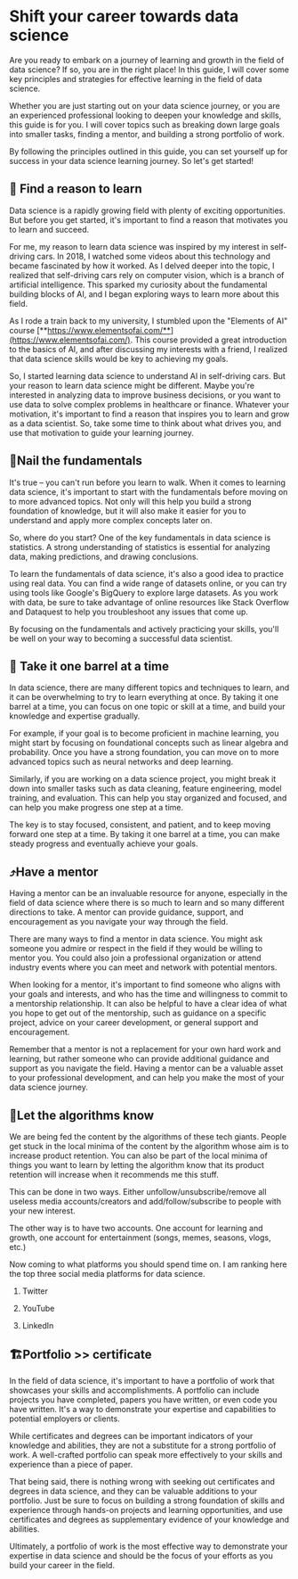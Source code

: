 # Shift your career towards data science

Are you ready to embark on a journey of learning and growth in the field of data science? If so, you are in the right place! In this guide, I will cover some key principles and strategies for effective learning in the field of data science.

Whether you are just starting out on your data science journey, or you are an experienced professional looking to deepen your knowledge and skills, this guide is for you. I will cover topics such as breaking down large goals into smaller tasks, finding a mentor, and building a strong portfolio of work.

By following the principles outlined in this guide, you can set yourself up for success in your data science learning journey. So let's get started!

## 🧠 Find a reason to learn

Data science is a rapidly growing field with plenty of exciting opportunities. But before you get started, it's important to find a reason that motivates you to learn and succeed.

For me, my reason to learn data science was inspired by my interest in self-driving cars. In 2018, I watched some videos about this technology and became fascinated by how it worked. As I delved deeper into the topic, I realized that self-driving cars rely on computer vision, which is a branch of artificial intelligence. This sparked my curiosity about the fundamental building blocks of AI, and I began exploring ways to learn more about this field.

As I rode a train back to my university, I stumbled upon the "Elements of AI" course [**https://www.elementsofai.com/**](https://www.elementsofai.com/). This course provided a great introduction to the basics of AI, and after discussing my interests with a friend, I realized that data science skills would be key to achieving my goals.

So, I started learning data science to understand AI in self-driving cars. But your reason to learn data science might be different. Maybe you're interested in analyzing data to improve business decisions, or you want to use data to solve complex problems in healthcare or finance. Whatever your motivation, it's important to find a reason that inspires you to learn and grow as a data scientist. So, take some time to think about what drives you, and use that motivation to guide your learning journey.

## 🔰Nail the fundamentals

It's true – you can't run before you learn to walk. When it comes to learning data science, it's important to start with the fundamentals before moving on to more advanced topics. Not only will this help you build a strong foundation of knowledge, but it will also make it easier for you to understand and apply more complex concepts later on.

So, where do you start? One of the key fundamentals in data science is statistics. A strong understanding of statistics is essential for analyzing data, making predictions, and drawing conclusions.

To learn the fundamentals of data science, it's also a good idea to practice using real data. You can find a wide range of datasets online, or you can try using tools like Google's BigQuery to explore large datasets. As you work with data, be sure to take advantage of online resources like Stack Overflow and Dataquest to help you troubleshoot any issues that come up.

By focusing on the fundamentals and actively practicing your skills, you'll be well on your way to becoming a successful data scientist.

## **🚀 Take it o**ne b**arrel at a time**

In data science, there are many different topics and techniques to learn, and it can be overwhelming to try to learn everything at once. By taking it one barrel at a time, you can focus on one topic or skill at a time, and build your knowledge and expertise gradually.

For example, if your goal is to become proficient in machine learning, you might start by focusing on foundational concepts such as linear algebra and probability. Once you have a strong foundation, you can move on to more advanced topics such as neural networks and deep learning.

Similarly, if you are working on a data science project, you might break it down into smaller tasks such as data cleaning, feature engineering, model training, and evaluation. This can help you stay organized and focused, and can help you make progress one step at a time.

The key is to stay focused, consistent, and patient, and to keep moving forward one step at a time. By taking it one barrel at a time, you can make steady progress and eventually achieve your goals.

## ⤴️Have a mentor

Having a mentor can be an invaluable resource for anyone, especially in the field of data science where there is so much to learn and so many different directions to take. A mentor can provide guidance, support, and encouragement as you navigate your way through the field.

There are many ways to find a mentor in data science. You might ask someone you admire or respect in the field if they would be willing to mentor you. You could also join a professional organization or attend industry events where you can meet and network with potential mentors.

When looking for a mentor, it's important to find someone who aligns with your goals and interests, and who has the time and willingness to commit to a mentorship relationship. It can also be helpful to have a clear idea of what you hope to get out of the mentorship, such as guidance on a specific project, advice on your career development, or general support and encouragement.

Remember that a mentor is not a replacement for your own hard work and learning, but rather someone who can provide additional guidance and support as you navigate the field. Having a mentor can be a valuable asset to your professional development, and can help you make the most of your data science journey.

## 🦾Let the algorithms know

We are being fed the content by the algorithms of these tech giants. People get stuck in the local minima of the content by the algorithm whose aim is to increase product retention. You can also be part of the local minima of things you want to learn by letting the algorithm know that its product retention will increase when it recommends me this stuff.

This can be done in two ways. Either unfollow/unsubscribe/remove all useless media accounts/creators and add/follow/subscribe to people with your new interest.

The other way is to have two accounts. One account for learning and growth, one account for entertainment (songs, memes, seasons, vlogs, etc.)

Now coming to what platforms you should spend time on. I am ranking here the top three social media platforms for data science.

1. Twitter
    
2. YouTube
    
3. LinkedIn
    

## 🏗️Portfolio &gt;&gt; certificate

In the field of data science, it's important to have a portfolio of work that showcases your skills and accomplishments. A portfolio can include projects you have completed, papers you have written, or even code you have written. It's a way to demonstrate your expertise and capabilities to potential employers or clients.

While certificates and degrees can be important indicators of your knowledge and abilities, they are not a substitute for a strong portfolio of work. A well-crafted portfolio can speak more effectively to your skills and experience than a piece of paper.

That being said, there is nothing wrong with seeking out certificates and degrees in data science, and they can be valuable additions to your portfolio. Just be sure to focus on building a strong foundation of skills and experience through hands-on projects and learning opportunities, and use certificates and degrees as supplementary evidence of your knowledge and abilities.

Ultimately, a portfolio of work is the most effective way to demonstrate your expertise in data science and should be the focus of your efforts as you build your career in the field.
